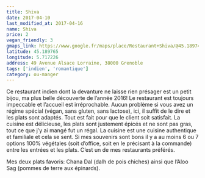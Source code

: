 ```yaml
---
title: Shiva
date: 2017-04-10
last_modified_at: 2017-04-16
name: Shiva
price: 2
vegan_friendly: 3
gmaps_link: https://www.google.fr/maps/place/Restaurant+Shiva/@45.18974,5.71724,15z/data=!4m5!3m4!1s0x0:0x27cbf34e90009709!8m2!3d45.18974!4d5.71724
latitude: 45.189765
longitude: 5.717226
address: 49 Avenue Alsace Lorraine, 38000 Grenoble
tags: ['indien', 'romantique']
category: ou-manger
---
```


Ce restaurant indien dont la devanture ne laisse rien présager est un petit bijou, ma plus belle découverte de l’année 2016!
Le restaurant est toujours impeccable et l’accueil est irréprochable. Aucun problème si vous avez un régime spécial (végan, sans gluten, sans lactose), ici, il suffit de le dire et les plats sont adaptés. Tout est fait pour que le client soit satisfait.
La cuisine est délicieuse, les plats sont justement épicés et ne sont pas gras, tout ce que j’y ai mangé fut un régal. La cuisine est une cuisine authentique et familiale et cela se sent.
Si mes souvenirs sont bons il y a au moins 6 ou 7 options 100% végétales (soit d’office, soit en le précisant à la commande) entre les entrées et les plats. C’est un de mes restaurants préférés. 


Mes deux plats favoris: Chana Dal (dalh de pois chiches) ainsi que l’Aloo Sag (pommes de terre aux épinards).